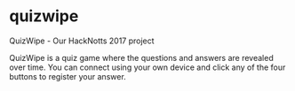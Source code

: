 # quizwipe
QuizWipe - Our HackNotts 2017 project

QuizWipe is a quiz game where the questions and answers are revealed over time. You can connect using your own device and click any of the four buttons to register your answer.